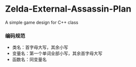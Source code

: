 # Zelda-External-Assassin-Plan
A simple game design for C++ class

### 编码规范
+ 类名：首字母大写，其余小写
+ 变量名：第一个单词全部小写，其余首字母大写
+ 函数名：同变量名
